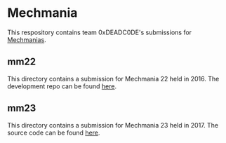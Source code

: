 # Mechmania
This respository contains team 0xDEADC0DE's submissions for [Mechmanias](https://en.wikipedia.org/wiki/MechMania).

## mm22
This directory contains a submission for Mechmania 22 held in 2016.
The development repo can be found [here](https://github.com/ReflectionsProjections/mm22/wiki).

## mm23
This directory contains a submission for Mechmania 23 held in 2017.
The source code can be found [here](https://mechmania2017.com/).
